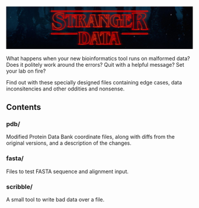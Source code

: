 ![Stranger Data](img/banner.png)

What happens when your new bioinformatics tool runs on malformed data? Does it politely work around the errors? Quit with a helpful message? Set your lab on fire?

Find out with these specially designed files containing edge cases, data inconsitencies and other oddities and nonsense.

## Contents

### pdb/

Modified Protein Data Bank coordinate files, along with diffs from the original versions, and a description of the changes.

### fasta/

Files to test FASTA sequence and alignment input.

### scribble/

A small tool to write bad data over a file.
